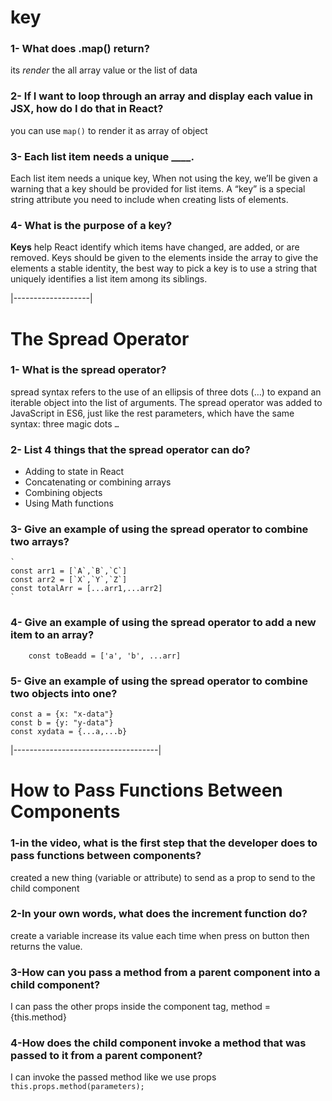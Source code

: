 # key
### 1- What does .map() return?
its *render* the all array value or the list of data
### 2- If I want to loop through an array and display each value in JSX, how do I do that in React?
you can use `map()` to render it as array of object
### 3- Each list item needs a unique ____.
Each list item needs a unique key, When not using the key, we’ll be given a warning that a key should be provided for list items. A “key” is a special string attribute you need to include when creating lists of elements.
### 4- What is the purpose of a key?
**Keys** help React identify which items have changed, are added, or are removed. Keys should be given to the elements inside the array to give the elements a stable identity, the best way to pick a key is to use a string that uniquely identifies a list item among its siblings.

|-------------------|

# The Spread Operator
### 1- What is the spread operator?
spread syntax refers to the use of an ellipsis of three dots (…) to expand an iterable object into the list of arguments. The spread operator was added to JavaScript in ES6, just like the rest parameters, which have the same syntax: three magic dots `…`
### 2- List 4 things that the spread operator can do?
  - Adding to state in React
  - Concatenating or combining arrays
  - Combining objects
  - Using Math functions
### 3- Give an example of using the spread operator to combine two arrays?
    `
    const arr1 = [`A`,`B`,`C`]
    const arr2 = [`X`,`Y`,`Z`]
    const totalArr = [...arr1,...arr2] 
    `
### 4- Give an example of using the spread operator to add a new item to an array?
``` const arr = ['x','y','z'] // 3
    const toBeadd = ['a', 'b', ...arr] 
```
### 5- Give an example of using the spread operator to combine two objects into one?
```
const a = {x: "x-data"}
const b = {y: "y-data"}
const xydata = {...a,...b}
```
|------------------------------------|
# How to Pass Functions Between Components

### 1-in the video, what is the first step that the developer does to pass functions between components?
 created a new thing (variable or attribute) to send as a prop to send to the child component
### 2-In your own words, what does the increment function do?
create a variable increase its value each time when press on button then returns the value.
### 3-How can you pass a method from a parent component into a child component?
I can pass the other props inside the component tag, method = {this.method}
### 4-How does the child component invoke a method that was passed to it from a parent component?
I can invoke the passed method like we use props
`this.props.method(parameters);`

